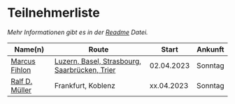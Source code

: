 # Teilnehmerliste

*Mehr Informationen gibt es in der [Readme](README.md) Datei.*

| Name(n) | Route | Start | Ankunft |
| ------- | ----- | ----- | ------- |
| [Marcus Fihlon](https://fosstodon.org/@McPringle) | [Luzern, Basel, Strasbourg, Saarbrücken, Trier](https://www.komoot.com/tour/1336061549/zoom) | 02.04.2023 | Sonntag |
| [Ralf D. Müller](https://mastodontech.de/@rdmueller) | Frankfurt, Koblenz | xx.04.2023 | Sonntag |
